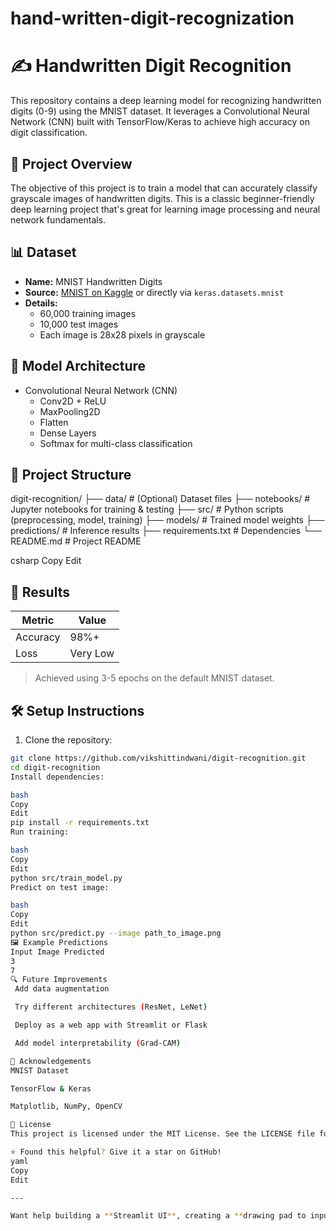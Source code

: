 # hand-written-digit-recognization
# ✍️ Handwritten Digit Recognition

This repository contains a deep learning model for recognizing handwritten digits (0-9) using the MNIST dataset. It leverages a Convolutional Neural Network (CNN) built with TensorFlow/Keras to achieve high accuracy on digit classification.

## 🚀 Project Overview

The objective of this project is to train a model that can accurately classify grayscale images of handwritten digits. This is a classic beginner-friendly deep learning project that's great for learning image processing and neural network fundamentals.

## 📊 Dataset

- **Name:** MNIST Handwritten Digits
- **Source:** [MNIST on Kaggle](https://www.kaggle.com/datasets/oddrationale/mnist-in-csv) or directly via `keras.datasets.mnist`
- **Details:**
  - 60,000 training images
  - 10,000 test images
  - Each image is 28x28 pixels in grayscale

## 🧠 Model Architecture

- Convolutional Neural Network (CNN)
  - Conv2D + ReLU
  - MaxPooling2D
  - Flatten
  - Dense Layers
  - Softmax for multi-class classification

## 📂 Project Structure

digit-recognition/ ├── data/ # (Optional) Dataset files ├── notebooks/ # Jupyter notebooks for training & testing ├── src/ # Python scripts (preprocessing, model, training) ├── models/ # Trained model weights ├── predictions/ # Inference results ├── requirements.txt # Dependencies └── README.md # Project README

csharp
Copy
Edit

## 🧪 Results

| Metric   | Value |
|----------|-------|
| Accuracy | 98%+  |
| Loss     | Very Low |

> Achieved using 3-5 epochs on the default MNIST dataset.

## 🛠️ Setup Instructions

1. Clone the repository:

```bash
git clone https://github.com/vikshittindwani/digit-recognition.git
cd digit-recognition
Install dependencies:

bash
Copy
Edit
pip install -r requirements.txt
Run training:

bash
Copy
Edit
python src/train_model.py
Predict on test image:

bash
Copy
Edit
python src/predict.py --image path_to_image.png
🖼️ Example Predictions
Input Image	Predicted
3
7
🔍 Future Improvements
 Add data augmentation

 Try different architectures (ResNet, LeNet)

 Deploy as a web app with Streamlit or Flask

 Add model interpretability (Grad-CAM)

🙌 Acknowledgements
MNIST Dataset

TensorFlow & Keras

Matplotlib, NumPy, OpenCV

📜 License
This project is licensed under the MIT License. See the LICENSE file for details.

⭐ Found this helpful? Give it a star on GitHub!
yaml
Copy
Edit

---

Want help building a **Streamlit UI**, creating a **drawing pad to input digits**, or setting up **m
